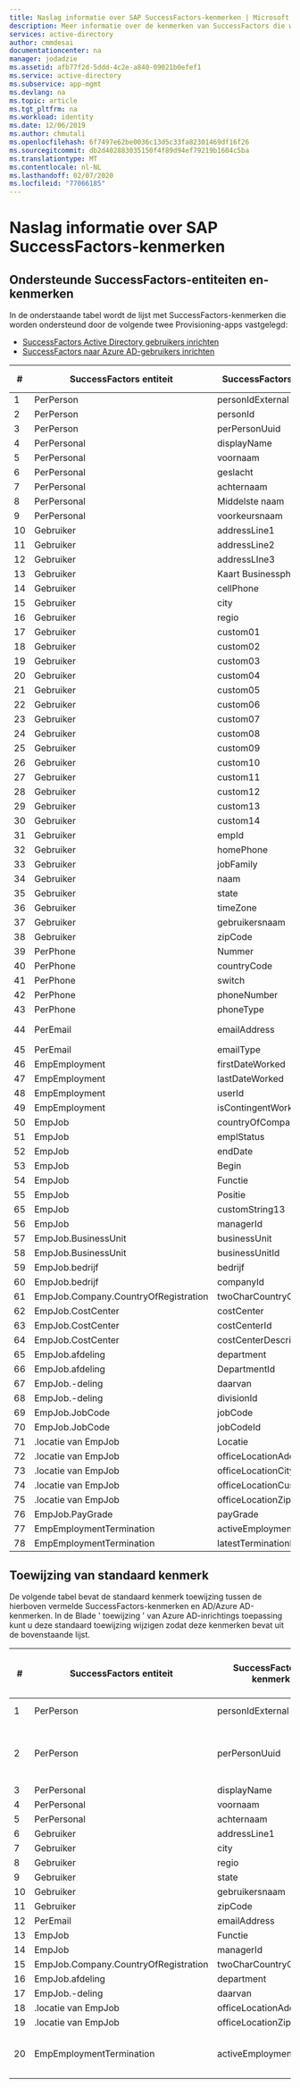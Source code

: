 ```yaml
---
title: Naslag informatie over SAP SuccessFactors-kenmerken | Microsoft Docs
description: Meer informatie over de kenmerken van SuccessFactors die worden ondersteund door SuccessFactors-HR ingericht inrichten
services: active-directory
author: cmmdesai
documentationcenter: na
manager: jodadzie
ms.assetid: afb77f2d-5ddd-4c2e-a840-09021b0efef1
ms.service: active-directory
ms.subservice: app-mgmt
ms.devlang: na
ms.topic: article
ms.tgt_pltfrm: na
ms.workload: identity
ms.date: 12/06/2019
ms.author: chmutali
ms.openlocfilehash: 6f7497e62be0036c13d5c33fa82301469df16f26
ms.sourcegitcommit: db2d402883035150f4f89d94ef79219b1604c5ba
ms.translationtype: MT
ms.contentlocale: nl-NL
ms.lasthandoff: 02/07/2020
ms.locfileid: "77066185"
---
```

# <a name="sap-successfactors-attribute-reference"></a>Naslag informatie over SAP SuccessFactors-kenmerken

## <a name="supported-successfactors-entities-and-attributes"></a>Ondersteunde SuccessFactors-entiteiten en-kenmerken

In de onderstaande tabel wordt de lijst met SuccessFactors-kenmerken die worden ondersteund door de volgende twee Provisioning-apps vastgelegd: 
* [SuccessFactors Active Directory gebruikers inrichten](../saas-apps/sap-successfactors-inbound-provisioning-tutorial.md)
* [SuccessFactors naar Azure AD-gebruikers inrichten](../saas-apps/sap-successfactors-inbound-provisioning-cloud-only-tutorial.md) 

| \# | SuccessFactors entiteit                  | SuccessFactors-kenmerk     | Bewerkings type |
|----|----------------------------------------|------------------------------|----------------|
| 1  | PerPerson                              | personIdExternal             | Lezen           |
| 2  | PerPerson                              | personId                     | Lezen           |
| 3  | PerPerson                              | perPersonUuid                | Lezen           |
| 4  | PerPersonal                            | displayName                  | Lezen           |
| 5  | PerPersonal                            | voornaam                    | Lezen           |
| 6  | PerPersonal                            | geslacht                       | Lezen           |
| 7  | PerPersonal                            | achternaam                     | Lezen           |
| 8  | PerPersonal                            | Middelste naam                   | Lezen           |
| 9  | PerPersonal                            | voorkeursnaam                | Lezen           |
| 10 | Gebruiker                                   | addressLine1                 | Lezen           |
| 11 | Gebruiker                                   | addressLine2                 | Lezen           |
| 12 | Gebruiker                                   | addressLIne3                 | Lezen           |
| 13 | Gebruiker                                   | Kaart Businessphone                | Lezen           |
| 14 | Gebruiker                                   | cellPhone                    | Lezen           |
| 15 | Gebruiker                                   | city                         | Lezen           |
| 16 | Gebruiker                                   | regio                      | Lezen           |
| 17 | Gebruiker                                   | custom01                     | Lezen           |
| 18 | Gebruiker                                   | custom02                     | Lezen           |
| 19 | Gebruiker                                   | custom03                     | Lezen           |
| 20 | Gebruiker                                   | custom04                     | Lezen           |
| 21 | Gebruiker                                   | custom05                     | Lezen           |
| 22 | Gebruiker                                   | custom06                     | Lezen           |
| 23 | Gebruiker                                   | custom07                     | Lezen           |
| 24 | Gebruiker                                   | custom08                     | Lezen           |
| 25 | Gebruiker                                   | custom09                     | Lezen           |
| 26 | Gebruiker                                   | custom10                     | Lezen           |
| 27 | Gebruiker                                   | custom11                     | Lezen           |
| 28 | Gebruiker                                   | custom12                     | Lezen           |
| 29 | Gebruiker                                   | custom13                     | Lezen           |
| 30 | Gebruiker                                   | custom14                     | Lezen           |
| 31 | Gebruiker                                   | empId                        | Lezen           |
| 32 | Gebruiker                                   | homePhone                    | Lezen           |
| 33 | Gebruiker                                   | jobFamily                    | Lezen           |
| 34 | Gebruiker                                   | naam                     | Lezen           |
| 35 | Gebruiker                                   | state                        | Lezen           |
| 36 | Gebruiker                                   | timeZone                     | Lezen           |
| 37 | Gebruiker                                   | gebruikersnaam                     | Lezen           |
| 38 | Gebruiker                                   | zipCode                      | Lezen           |
| 39 | PerPhone                               | Nummer                     | Lezen           |
| 40 | PerPhone                               | countryCode                  | Lezen           |
| 41 | PerPhone                               | switch                    | Lezen           |
| 42 | PerPhone                               | phoneNumber                  | Lezen           |
| 43 | PerPhone                               | phoneType                    | Lezen           |
| 44 | PerEmail                               | emailAddress                 | Lezen, schrijven    |
| 45 | PerEmail                               | emailType                    | Lezen           |
| 46 | EmpEmployment                          | firstDateWorked              | Lezen           |
| 47 | EmpEmployment                          | lastDateWorked               | Lezen           |
| 48 | EmpEmployment                          | userId                       | Lezen           |
| 49 | EmpEmployment                          | isContingentWorker           | Lezen           |
| 50 | EmpJob                                 | countryOfCompany             | Lezen           |
| 51 | EmpJob                                 | emplStatus                   | Lezen           |
| 52 | EmpJob                                 | endDate                      | Lezen           |
| 53 | EmpJob                                 | Begin                    | Lezen           |
| 54 | EmpJob                                 | Functie                     | Lezen           |
| 55 | EmpJob                                 | Positie                     | Lezen           |
| 65 | EmpJob                                 | customString13               | Lezen           |
| 56 | EmpJob                                 | managerId                    | Lezen           |
| 57 | EmpJob\.BusinessUnit                   | businessUnit                 | Lezen           |
| 58 | EmpJob\.BusinessUnit                   | businessUnitId               | Lezen           |
| 59 | EmpJob\.bedrijf                        | bedrijf                      | Lezen           |
| 60 | EmpJob\.bedrijf                        | companyId                    | Lezen           |
| 61 | EmpJob\.Company\.CountryOfRegistration | twoCharCountryCode           | Lezen           |
| 62 | EmpJob\.CostCenter                     | costCenter                   | Lezen           |
| 63 | EmpJob\.CostCenter                     | costCenterId                 | Lezen           |
| 64 | EmpJob\.CostCenter                     | costCenterDescription        | Lezen           |
| 65 | EmpJob\.afdeling                     | department                   | Lezen           |
| 66 | EmpJob\.afdeling                     | DepartmentId                 | Lezen           |
| 67 | EmpJob\.-deling                       | daarvan                     | Lezen           |
| 68 | EmpJob\.-deling                       | divisionId                   | Lezen           |
| 69 | EmpJob\.JobCode                        | jobCode                      | Lezen           |
| 70 | EmpJob\.JobCode                        | jobCodeId                    | Lezen           |
| 71 | \.locatie van EmpJob                       | Locatie                 | Lezen           |
| 72 | \.locatie van EmpJob                       | officeLocationAddress        | Lezen           |
| 73 | \.locatie van EmpJob                       | officeLocationCity           | Lezen           |
| 74 | \.locatie van EmpJob                       | officeLocationCustomString4  | Lezen           |
| 75 | \.locatie van EmpJob                       | officeLocationZipCode        | Lezen           |
| 76 | EmpJob\.PayGrade                       | payGrade                     | Lezen           |
| 77 | EmpEmploymentTermination               | activeEmploymentsCount       | Lezen           |
| 78 | EmpEmploymentTermination               | latestTerminationDate        | Lezen           |


## <a name="default-attribute-mapping"></a>Toewijzing van standaard kenmerk

De volgende tabel bevat de standaard kenmerk toewijzing tussen de hierboven vermelde SuccessFactors-kenmerken en AD/Azure AD-kenmerken. In de Blade ' toewijzing ' van Azure AD-inrichtings toepassing kunt u deze standaard toewijzing wijzigen zodat deze kenmerken bevat uit de bovenstaande lijst. 

| \# | SuccessFactors entiteit                  | SuccessFactors-kenmerk | Standaard AD/Azure AD-kenmerk toewijzing   | Verwerkings Opmerking                                                                            |
|----|----------------------------------------|--------------------------|-----------------------------------------|----------------------------------------------------------------------------------------------|
| 1  | PerPerson                              | personIdExternal         | employeeId                              | Gebruikt als overeenkomend kenmerk                                                                   |
| 2  | PerPerson                              | perPersonUuid            | \[niet toegewezen \- gebruikt als bron anker\] | Tijdens de eerste synchronisatie koppelt de inrichtings service de personUuid aan bestaande objectGuid\.  |
| 3  | PerPersonal                            | displayName              | displayName                             | N.v.t.                                                                                           |
| 4  | PerPersonal                            | voornaam                | givenName                               | N.v.t.                                                                                           |
| 5  | PerPersonal                            | achternaam                 | SN                                      | N.v.t.                                                                                           |
| 6  | Gebruiker                                   | addressLine1             | streetAddress                           | N.v.t.                                                                                           |
| 7  | Gebruiker                                   | city                     | l                                       | N.v.t.                                                                                           |
| 8  | Gebruiker                                   | regio                  | CO                                      | N.v.t.                                                                                           |
| 9  | Gebruiker                                   | state                    | St                                      | N.v.t.                                                                                           |
| 10 | Gebruiker                                   | gebruikersnaam                 | samAccountName                          | N.v.t.                                                                                           |
| 11 | Gebruiker                                   | zipCode                  | Postcode                              | N.v.t.                                                                                           |
| 12 | PerEmail                               | emailAddress             | mail                                    | N.v.t.                                                                                           |
| 13 | EmpJob                                 | Functie                 | titel                                   | N.v.t.                                                                                           |
| 14 | EmpJob                                 | managerId                | Manager                                 | N.v.t.                                                                                           |
| 15 | EmpJob\.Company\.CountryOfRegistration | twoCharCountryCode       | c                                       | N.v.t.                                                                                           |
| 16 | EmpJob\.afdeling                     | department               | department                              | N.v.t.                                                                                           |
| 17 | EmpJob\.-deling                       | daarvan                 | bedrijf                                 | N.v.t.                                                                                           |
| 18 | \.locatie van EmpJob                       | officeLocationAddress    | streetAddress                           | N.v.t.                                                                                           |
| 19 | \.locatie van EmpJob                       | officeLocationZipCode    | Postcode                              | N.v.t.                                                                                           |
| 20 | EmpEmploymentTermination               | activeEmploymentsCount   | accountEnabled                          | Als activeEmploymentsCount = 0, schakelt u de account\. uit                                           |

